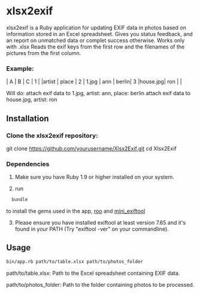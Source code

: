 # xlsx2exif

xlsx2exif is a Ruby application for updating EXIF data in photos based on information stored in an Excel spreadsheet.
Gives you status feedback, and an report on unmatched data or complet success otherwise.
Works only with .xlsx
Reads the exif keys from the first row and the filenames of the pictures from the first column.

### Example:

  |   A     |   B   |   C   |
1 |         |artist | place |
2 | 1.jpg   |  ann  | berlin|
3 |house.jpg|  ron  |       |

Will do:
attach exif data to 1.jpg, artist: ann, place: berlin
attach exif data to house.jpg, artist: ron

## Installation

### Clone the xlsx2exif repository:

git clone https://github.com/yourusername/Xlsx2Exif.git
cd Xlsx2Exif

### Dependencies

1. Make sure you have Ruby 1.9 or higher installed on your system.

2. run
  ```bash
    bundle
  ```
  to install the gems used in the app, [roo](https://rubygems.org/gems/roo) and [mini_exiftool](https://rubygems.org/gems/mini_exiftool)

3. Please ensure you have installed exiftool at least version 7.65
   and it's found in your PATH (Try "exiftool -ver" on your commandline).

## Usage
```bash
bin/app.rb path/to/table.xlsx path/to/photos_folder
```
path/to/table.xlsx: Path to the Excel spreadsheet containing EXIF data.

path/to/photos_folder: Path to the folder containing photos to be processed.
